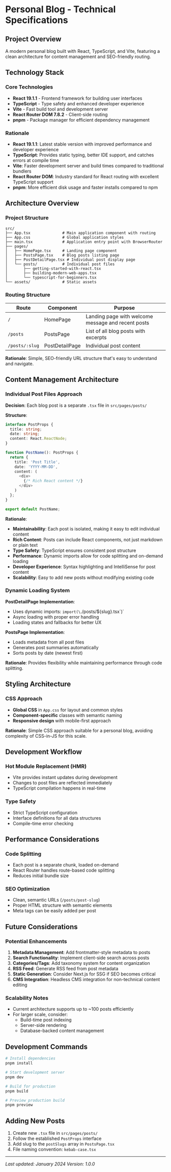 # Personal Blog - Technical Specifications

## Project Overview

A modern personal blog built with React, TypeScript, and Vite, featuring a clean architecture for content management and SEO-friendly routing.

## Technology Stack

### Core Technologies
- **React 19.1.1** - Frontend framework for building user interfaces
- **TypeScript** - Type safety and enhanced developer experience
- **Vite** - Fast build tool and development server
- **React Router DOM 7.8.2** - Client-side routing
- **pnpm** - Package manager for efficient dependency management

### Rationale
- **React 19.1.1**: Latest stable version with improved performance and developer experience
- **TypeScript**: Provides static typing, better IDE support, and catches errors at compile time
- **Vite**: Faster development server and build times compared to traditional bundlers
- **React Router DOM**: Industry standard for React routing with excellent TypeScript support
- **pnpm**: More efficient disk usage and faster installs compared to npm

## Architecture Overview

### Project Structure
```
src/
├── App.tsx              # Main application component with routing
├── App.css              # Global application styles
├── main.tsx             # Application entry point with BrowserRouter
├── pages/
│   ├── HomePage.tsx     # Landing page component
│   ├── PostsPage.tsx    # Blog posts listing page
│   ├── PostDetailPage.tsx # Individual post display page
│   └── posts/           # Individual post files
│       ├── getting-started-with-react.tsx
│       ├── building-modern-web-apps.tsx
│       └── typescript-for-beginners.tsx
└── assets/              # Static assets
```

### Routing Structure

| Route | Component | Purpose |
|-------|-----------|----------|
| `/` | HomePage | Landing page with welcome message and recent posts |
| `/posts` | PostsPage | List of all blog posts with excerpts |
| `/posts/:slug` | PostDetailPage | Individual post content |

**Rationale**: Simple, SEO-friendly URL structure that's easy to understand and navigate.

## Content Management Architecture

### Individual Post Files Approach

**Decision**: Each blog post is a separate `.tsx` file in `src/pages/posts/`

**Structure**:
```typescript
interface PostProps {
  title: string;
  date: string;
  content: React.ReactNode;
}

function PostName(): PostProps {
  return {
    title: 'Post Title',
    date: 'YYYY-MM-DD',
    content: (
      <div>
        {/* Rich React content */}
      </div>
    )
  };
}

export default PostName;
```

**Rationale**:
- **Maintainability**: Each post is isolated, making it easy to edit individual content
- **Rich Content**: Posts can include React components, not just markdown or plain text
- **Type Safety**: TypeScript ensures consistent post structure
- **Performance**: Dynamic imports allow for code splitting and on-demand loading
- **Developer Experience**: Syntax highlighting and IntelliSense for post content
- **Scalability**: Easy to add new posts without modifying existing code

### Dynamic Loading System

**PostDetailPage Implementation**:
- Uses dynamic imports: `import(\`./posts/${slug}.tsx\`)`
- Async loading with proper error handling
- Loading states and fallbacks for better UX

**PostsPage Implementation**:
- Loads metadata from all post files
- Generates post summaries automatically
- Sorts posts by date (newest first)

**Rationale**: Provides flexibility while maintaining performance through code splitting.

## Styling Architecture

### CSS Approach
- **Global CSS** in `App.css` for layout and common styles
- **Component-specific** classes with semantic naming
- **Responsive design** with mobile-first approach

**Rationale**: Simple CSS approach suitable for a personal blog, avoiding complexity of CSS-in-JS for this scale.

## Development Workflow

### Hot Module Replacement (HMR)
- Vite provides instant updates during development
- Changes to post files are reflected immediately
- TypeScript compilation happens in real-time

### Type Safety
- Strict TypeScript configuration
- Interface definitions for all data structures
- Compile-time error checking

## Performance Considerations

### Code Splitting
- Each post is a separate chunk, loaded on-demand
- React Router handles route-based code splitting
- Reduces initial bundle size

### SEO Optimization
- Clean, semantic URLs (`/posts/post-slug`)
- Proper HTML structure with semantic elements
- Meta tags can be easily added per post

## Future Considerations

### Potential Enhancements
1. **Metadata Management**: Add frontmatter-style metadata to posts
2. **Search Functionality**: Implement client-side search across posts
3. **Categories/Tags**: Add taxonomy system for content organization
4. **RSS Feed**: Generate RSS feed from post metadata
5. **Static Generation**: Consider Next.js for SSG if SEO becomes critical
6. **CMS Integration**: Headless CMS integration for non-technical content editing

### Scalability Notes
- Current architecture supports up to ~100 posts efficiently
- For larger scale, consider:
  - Build-time post indexing
  - Server-side rendering
  - Database-backed content management

## Development Commands

```bash
# Install dependencies
pnpm install

# Start development server
pnpm dev

# Build for production
pnpm build

# Preview production build
pnpm preview
```

## Adding New Posts

1. Create new `.tsx` file in `src/pages/posts/`
2. Follow the established `PostProps` interface
3. Add slug to the `postSlugs` array in `PostsPage.tsx`
4. File naming convention: `kebab-case.tsx`

---

*Last updated: January 2024*
*Version: 1.0.0*